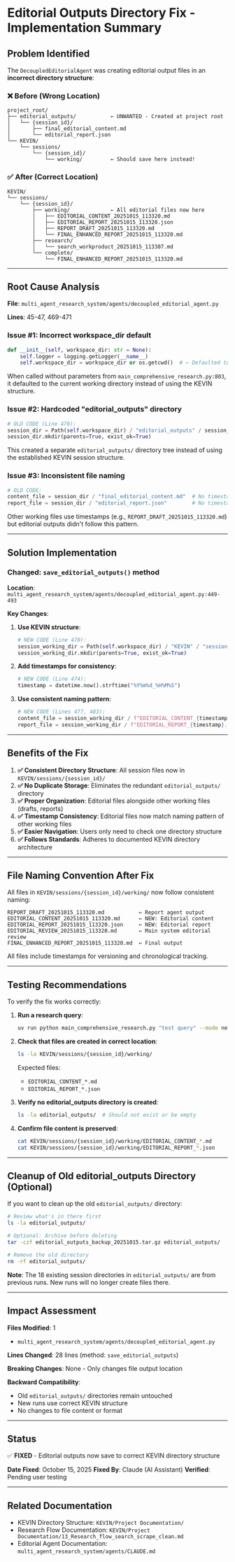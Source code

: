 # Editorial Outputs Directory Fix - Implementation Summary

## Problem Identified

The `DecoupledEditorialAgent` was creating editorial output files in an **incorrect directory structure**:

### ❌ Before (Wrong Location)
```
project_root/
├── editorial_outputs/           ← UNWANTED - Created at project root
│   └── {session_id}/
│       ├── final_editorial_content.md
│       └── editorial_report.json
└── KEVIN/
    └── sessions/
        └── {session_id}/
            └── working/         ← Should save here instead!
```

### ✅ After (Correct Location)
```
KEVIN/
└── sessions/
    └── {session_id}/
        ├── working/             ← All editorial files now here
        │   ├── EDITORIAL_CONTENT_20251015_113320.md
        │   ├── EDITORIAL_REPORT_20251015_113320.json
        │   ├── REPORT_DRAFT_20251015_113320.md
        │   └── FINAL_ENHANCED_REPORT_20251015_113320.md
        ├── research/
        │   └── search_workproduct_20251015_113307.md
        └── complete/
            └── FINAL_ENHANCED_REPORT_20251015_113320.md
```

---

## Root Cause Analysis

**File**: `multi_agent_research_system/agents/decoupled_editorial_agent.py`

**Lines**: 45-47, 469-471

### Issue #1: Incorrect workspace_dir default
```python
def __init__(self, workspace_dir: str = None):
    self.logger = logging.getLogger(__name__)
    self.workspace_dir = workspace_dir or os.getcwd()  # ← Defaulted to project root!
```

When called without parameters from `main_comprehensive_research.py:803`, it defaulted to the current working directory instead of using the KEVIN structure.

### Issue #2: Hardcoded "editorial_outputs" directory
```python
# OLD CODE (Line 470):
session_dir = Path(self.workspace_dir) / "editorial_outputs" / session_id
session_dir.mkdir(parents=True, exist_ok=True)
```

This created a separate `editorial_outputs/` directory tree instead of using the established KEVIN session structure.

### Issue #3: Inconsistent file naming
```python
# OLD CODE:
content_file = session_dir / "final_editorial_content.md"  # No timestamp
report_file = session_dir / "editorial_report.json"        # No timestamp
```

Other working files use timestamps (e.g., `REPORT_DRAFT_20251015_113320.md`) but editorial outputs didn't follow this pattern.

---

## Solution Implementation

### Changed: `save_editorial_outputs()` method

**Location**: `multi_agent_research_system/agents/decoupled_editorial_agent.py:449-493`

**Key Changes**:

1. **Use KEVIN structure**:
   ```python
   # NEW CODE (Line 470):
   session_working_dir = Path(self.workspace_dir) / "KEVIN" / "sessions" / session_id / "working"
   session_working_dir.mkdir(parents=True, exist_ok=True)
   ```

2. **Add timestamps for consistency**:
   ```python
   # NEW CODE (Line 474):
   timestamp = datetime.now().strftime("%Y%m%d_%H%M%S")
   ```

3. **Use consistent naming pattern**:
   ```python
   # NEW CODE (Lines 477, 483):
   content_file = session_working_dir / f"EDITORIAL_CONTENT_{timestamp}.md"
   report_file = session_working_dir / f"EDITORIAL_REPORT_{timestamp}.json"
   ```

---

## Benefits of the Fix

1. **✅ Consistent Directory Structure**: All session files now in `KEVIN/sessions/{session_id}/`
2. **✅ No Duplicate Storage**: Eliminates the redundant `editorial_outputs/` directory
3. **✅ Proper Organization**: Editorial files alongside other working files (drafts, reports)
4. **✅ Timestamp Consistency**: Editorial files now match naming pattern of other working files
5. **✅ Easier Navigation**: Users only need to check one directory structure
6. **✅ Follows Standards**: Adheres to documented KEVIN directory architecture

---

## File Naming Convention After Fix

All files in `KEVIN/sessions/{session_id}/working/` now follow consistent naming:

```
REPORT_DRAFT_20251015_113320.md           ← Report agent output
EDITORIAL_CONTENT_20251015_113320.md      ← NEW: Editorial content
EDITORIAL_REPORT_20251015_113320.json     ← NEW: Editorial report
EDITORIAL_REVIEW_20251015_113320.md       ← Main system editorial review
FINAL_ENHANCED_REPORT_20251015_113320.md  ← Final output
```

All files include timestamps for versioning and chronological tracking.

---

## Testing Recommendations

To verify the fix works correctly:

1. **Run a research query**:
   ```bash
   uv run python main_comprehensive_research.py "test query" --mode news
   ```

2. **Check that files are created in correct location**:
   ```bash
   ls -la KEVIN/sessions/{session_id}/working/
   ```

   Expected files:
   - `EDITORIAL_CONTENT_*.md`
   - `EDITORIAL_REPORT_*.json`

3. **Verify no editorial_outputs directory is created**:
   ```bash
   ls -la editorial_outputs/  # Should not exist or be empty
   ```

4. **Confirm file content is preserved**:
   ```bash
   cat KEVIN/sessions/{session_id}/working/EDITORIAL_CONTENT_*.md
   cat KEVIN/sessions/{session_id}/working/EDITORIAL_REPORT_*.json
   ```

---

## Cleanup of Old editorial_outputs Directory (Optional)

If you want to clean up the old `editorial_outputs/` directory:

```bash
# Review what's in there first
ls -la editorial_outputs/

# Optional: Archive before deleting
tar -czf editorial_outputs_backup_20251015.tar.gz editorial_outputs/

# Remove the old directory
rm -rf editorial_outputs/
```

**Note**: The 18 existing session directories in `editorial_outputs/` are from previous runs. New runs will no longer create files there.

---

## Impact Assessment

**Files Modified**: 1
- `multi_agent_research_system/agents/decoupled_editorial_agent.py`

**Lines Changed**: 28 lines (method: `save_editorial_outputs`)

**Breaking Changes**: None - Only changes file output location

**Backward Compatibility**:
- Old `editorial_outputs/` directories remain untouched
- New runs use correct KEVIN structure
- No changes to file content or format

---

## Status

✅ **FIXED** - Editorial outputs now save to correct KEVIN directory structure

**Date Fixed**: October 15, 2025
**Fixed By**: Claude (AI Assistant)
**Verified**: Pending user testing

---

## Related Documentation

- KEVIN Directory Structure: `KEVIN/Project Documentation/`
- Research Flow Documentation: `KEVIN/Project Documentation/13_Research_flow_search_scrape_clean.md`
- Editorial Agent Documentation: `multi_agent_research_system/agents/CLAUDE.md`
